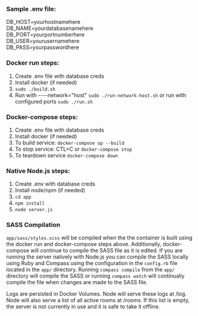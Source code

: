 ### Sample .env file:
DB_HOST=yourhostnamehere  
DB_NAME=yourdatabasenamehere  
DB_PORT=yourportnumberhere  
DB_USER=yourusernamehere  
DB_PASS=yourpasswordhere

### Docker run steps:
1. Create .env file with database creds
2. Install docker (if needed)
3. `sudo ./build.sh`
4. Run with ----network="host" `sudo ./run-network-host.sh` or run with configured ports `sudo ./run.sh`

### Docker-compose steps:
1. Create .env file with database creds
2. Install docker (if needed)
2. To build service: `docker-compose up --build`
3. To stop service: CTL+C or `docker-compose stop`
4. To teardown service `docker-compose down`

### Native Node.js steps:
1. Create .env with database creds
2. Install node/npm (if needed)
3. `cd app`
4. `npm install`
5. `node server.js`

### SASS Compilation
`app/sass/styles.scss` will be compiled when the the container is built using the docker run and docker-compose steps above. Additionally, docker-compose will continue to compile the SASS file as it is edited. If you are running the server natively with Node.js you can compile the SASS locally using Ruby and Compass using the configuration in the `config.rb` file located in the `app/` directory. Running `compass compile` from the `app/` directory will compile the SASS or running `compass watch` will continually compile the file when changes are made to the SASS file.

Logs are persisted in Docker Volumes.  Node will serve these logs at /log.  Node will also serve a list of all active rooms at /rooms.  If this list is empty, the server is not currently in use and it is safe to take it offline.
